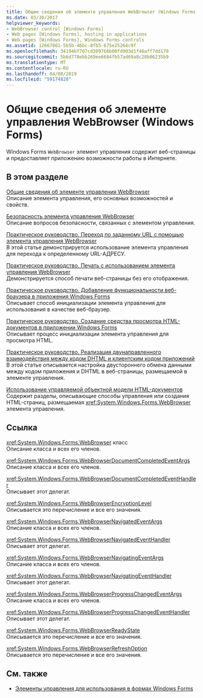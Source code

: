 ```yaml
---
title: Общие сведения об элементе управления WebBrowser (Windows Forms)
ms.date: 03/30/2017
helpviewer_keywords:
- WebBrowser control [Windows Forms]
- Web pages [Windows Forms], hosting in applications
- Web pages [Windows Forms], Windows Forms controls
ms.assetid: 12667861-5b5b-46bc-8fb5-675e25264c9f
ms.openlocfilehash: 34194bf707cd309768b00fd903d1f46aff7dd170
ms.sourcegitcommit: 5b6d778ebb269ee6684fb57ad69a8c28b06235b9
ms.translationtype: MT
ms.contentlocale: ru-RU
ms.lasthandoff: 04/08/2019
ms.locfileid: "59174828"
---
```

# <a name="webbrowser-control-windows-forms"></a>Общие сведения об элементе управления WebBrowser (Windows Forms)
Windows Forms `WebBrowser` элемент управления содержит веб-страницы и предоставляет приложению возможности работы в Интернете.  
  
## <a name="in-this-section"></a>В этом разделе  
 [Общие сведения об элементе управления WebBrowser](webbrowser-control-overview.md)  
 Описание элемента управления, его основных возможностей и свойств.  
  
 [Безопасность элемента управления WebBrowser](webbrowser-security.md)  
 Описание вопросов безопасности, связанных с элементом управления.  
  
 [Практическое руководство. Переход по заданному URL с помощью элемента управления WebBrowser](how-to-navigate-to-a-url-with-the-webbrowser-control.md)  
 В этой статье демонстрируется использование элемента управления для перехода к определенному URL-АДРЕСУ.  
  
 [Практическое руководство. Печать с использованием элемента управления WebBrowser](how-to-print-with-a-webbrowser-control.md)  
 Демонстрируется способ печати веб-страницы без его отображения.  
  
 [Практическое руководство. Добавление функциональности веб-браузера в приложения Windows Forms](how-to-add-web-browser-capabilities-to-a-windows-forms-application.md)  
 Описывает способ инициализации элемента управления для использования в качестве веб-браузер.  
  
 [Практическое руководство. Создание средства просмотра HTML-документов в приложении Windows Forms](how-to-create-an-html-document-viewer-in-a-windows-forms-application.md)  
 Описывает процесс инициализации элемента управления для просмотра HTML.  
  
 [Практическое руководство. Реализация двунаправленного взаимодействия между кодом DHTML и клиентским кодом приложений](implement-two-way-com-between-dhtml-and-client.md)  
 В этой статье описывается настройка двустороннего обмена данными между кодом приложения и DHTML в веб-страницы, размещаемой в элементе управления.  
  
 [Использование управляемой объектной модели HTML-документов](using-the-managed-html-document-object-model.md)  
 Содержит разделы, описывающие способы управления или создания HTML-страниц, размещаемая <xref:System.Windows.Forms.WebBrowser> элемента управления.  
  
## <a name="reference"></a>Ссылка  
 <xref:System.Windows.Forms.WebBrowser> класс  
 Описание класса и всех его членов.  
  
 <xref:System.Windows.Forms.WebBrowserDocumentCompletedEventArgs>  
 Описание класса и всех его членов.  
  
 <xref:System.Windows.Forms.WebBrowserDocumentCompletedEventHandler>  
 Описывает этот делегат.  
  
 <xref:System.Windows.Forms.WebBrowserEncryptionLevel>  
 Описывается это перечисление и все его значения.  
  
 <xref:System.Windows.Forms.WebBrowserNavigatedEventArgs>  
 Описание класса и всех его членов.  
  
 <xref:System.Windows.Forms.WebBrowserNavigatedEventHandler>  
 Описывает этот делегат.  
  
 <xref:System.Windows.Forms.WebBrowserNavigatingEventArgs>  
 Описание класса и всех его членов.  
  
 <xref:System.Windows.Forms.WebBrowserNavigatingEventHandler>  
 Описывает этот делегат.  
  
 <xref:System.Windows.Forms.WebBrowserProgressChangedEventArgs>  
 Описание класса и всех его членов.  
  
 <xref:System.Windows.Forms.WebBrowserProgressChangedEventHandler>  
 Описывает этот делегат.  
  
 <xref:System.Windows.Forms.WebBrowserReadyState>  
 Описывается это перечисление и все его значения.  
  
 <xref:System.Windows.Forms.WebBrowserRefreshOption>  
 Описывается это перечисление и все его значения.  
  
## <a name="see-also"></a>См. также

- [Элементы управления для использования в формах Windows Forms](controls-to-use-on-windows-forms.md)
